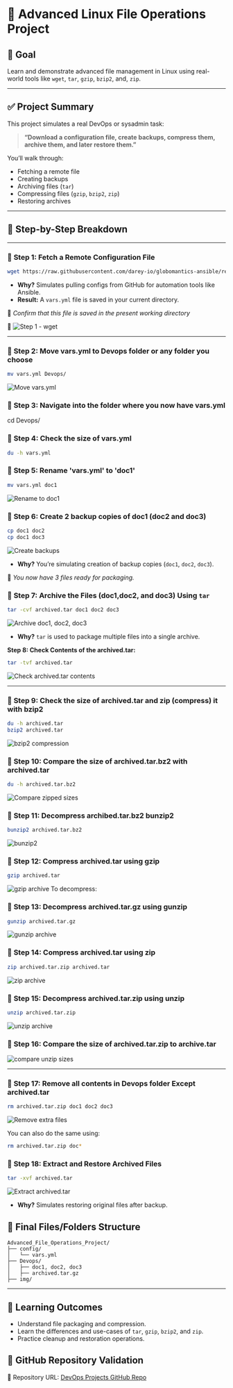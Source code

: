 # 📁 **Advanced Linux File Operations Project**

## 🎯 **Goal**

Learn and demonstrate advanced file management in Linux using real-world tools like `wget`, `tar`, `gzip`, `bzip2`, and, `zip`.

---

## ✅ **Project Summary**

This project simulates a real DevOps or sysadmin task:

> **“Download a configuration file, create backups, compress them, archive them, and later restore them.”**

You’ll walk through:

* Fetching a remote file
* Creating backups
* Archiving files (`tar`)
* Compressing files (`gzip`, `bzip2`, `zip`)
* Restoring archives

---

## 🧩 **Step-by-Step Breakdown**

---

### 🔹 **Step 1: Fetch a Remote Configuration File**

```bash
wget https://raw.githubusercontent.com/darey-io/globomantics-ansible/refs/heads/master/group_vars/all/vars.yml
```

* **Why?** Simulates pulling configs from GitHub for automation tools like Ansible.
* **Result:** A `vars.yml` file is saved in your current directory.

📁 *Confirm that this file is saved in the present working directory*

📸 ![Step 1 - wget](img/1.wget.png)

---

### 🔹 **Step 2: Move vars.yml to Devops folder or any folder you choose**

```bash
mv vars.yml Devops/
```
![Move vars.yml](img/2.Movevar-ymltoDevopsFolder.png)

### 🔹 **Step 3: Navigate into the folder where you now have vars.yml**

cd Devops/

### 🔹 **Step 4: Check the size of vars.yml**

```bash
du -h vars.yml 
```
### 🔹 **Step 5: Rename 'vars.yml' to 'doc1'**

```bash
mv vars.yml doc1
```
![Rename to doc1](img/3.RenameYMLFiletodocl.png)

### 🔹 **Step 6: Create 2 backup copies of doc1 (doc2 and doc3)**

```bash
cp doc1 doc2
cp doc1 doc3
```
![Create backups](img/4.create2backupdoc1.png)


* **Why?** You’re simulating creation of backup copies (`doc1`, `doc2`, `doc3`).

📁 *You now have 3 files ready for packaging.*


### 🔹 **Step 7: Archive the Files (doc1,doc2, and doc3) Using `tar`**

```bash
tar -cvf archived.tar doc1 doc2 doc3
```
![Archive doc1, doc2, doc3](img/5.ArchiveDoc1Doc2Doc3.png)

* **Why?** `tar` is used to package multiple files into a single archive.

**Step 8: Check Contents of the archived.tar:**

```bash
tar -tvf archived.tar
```
![Check archived.tar contents](img/6.checkarchivecontent.png)

---
### 🔹 **Step 9: Check the size of archived.tar and zip (compress) it with bzip2**

```bash
du -h archived.tar 
bzip2 archived.tar
```
![bzip2 compression](img/7.bZiparchived.png)

### 🔹 **Step 10: Compare the size of archived.tar.bz2 with archived.tar**

```bash
du -h archived.tar.bz2
```
![Compare zipped sizes](img/8.CheckZippedsize.png)

### 🔹 **Step 11: Decompress archibed.tar.bz2 bunzip2**

```bash
bunzip2 archived.tar.bz2
```
![bunzip2](img/9.bUnzippedarchived.png)

### 🔹 **Step 12: Compress archived.tar using gzip**

```bash
gzip archived.tar
```
![gzip archive](img/10.gziparchive.png)
To decompress:

### 🔹 **Step 13: Decompress archived.tar.gz using gunzip**
```bash
gunzip archived.tar.gz
```

![gunzip archive](img/11.gunziparchive.png)


### 🔹 **Step 14: Compress archived.tar using zip**


```bash
zip archived.tar.zip archived.tar
```
![zip archive](img/12.zipArchive.png)


### 🔹 **Step 15: Decompress archived.tar.zip using unzip**

```bash
unzip archived.tar.zip
```
![unzip archive](img/13.unziparchive.png)

### 🔹 **Step 16: Compare the size of archived.tar.zip to archive.tar**
![compare unzip sizes](img/14.compareunziparchivesize.png)

---

### 🔹 **Step 17: Remove all contents in Devops folder Except archived.tar**

```bash
rm archived.tar.zip doc1 doc2 doc3
```
![Remove extra files](img/15.removeOtherthingFromDevopsFolder.png)

You can also do the same using:
```bash
rm archived.tar.zip doc*
```

### 🔹 **Step 18: Extract and Restore Archived Files**
```bash
tar -xvf archived.tar
```
![Extract archived.tar](img/16.ExtractArchived-tar.png)

* **Why?** Simulates restoring original files after backup.


## 🧾 **Final Files/Folders Structure**

```
Advanced_File_Operations_Project/
├── config/
│   └── vars.yml
├── Devops/
│   ├── doc1, doc2, doc3
│   ├── archived.tar.gz
├── img/
```

---

## 🧠 **Learning Outcomes**

* Understand file packaging and compression.
* Learn the differences and use-cases of `tar`, `gzip`, `bzip2`, and `zip`.
* Practice cleanup and restoration operations.

## 📁 GitHub Repository Validation

🔗 Repository URL: [DevOps Projects GitHub Repo](https://github.com/Oluwaseunoa/DevOps-Projects/tree/main/00.Personal%20Projects/Advanced%20File%20Operation)
